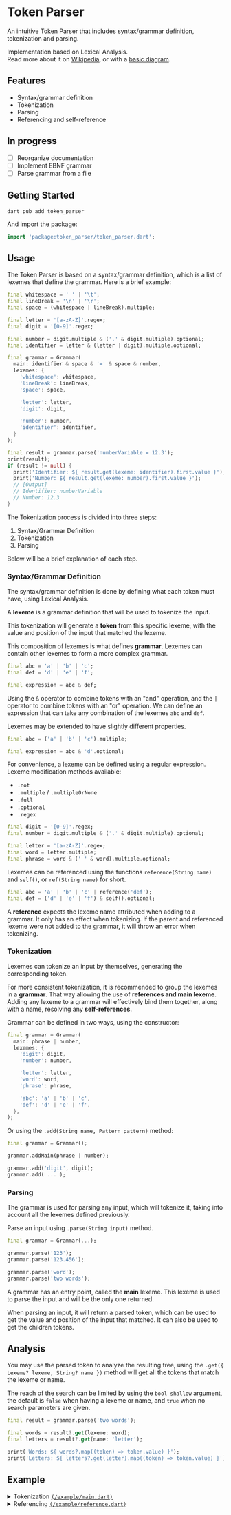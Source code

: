 # Token Parser

An intuitive Token Parser that includes syntax/grammar definition, tokenization and parsing.

Implementation based on Lexical Analysis.<br>
Read more about it on [Wikipedia](https://en.wikipedia.org/wiki/Lexical_analysis), or with a [basic diagram](https://raw.githubusercontent.com/DrafaKiller/TokenParser-dart/main/doc/Lexical%20Analysis.png).

## Features

- Syntax/grammar definition
- Tokenization
- Parsing
- Referencing and self-reference

## In progress

- [ ] Reorganize documentation
- [ ] Implement EBNF grammar
- [ ] Parse grammar from a file

## Getting Started 

```
dart pub add token_parser
```

And import the package:

```dart
import 'package:token_parser/token_parser.dart';
```

## Usage

The Token Parser is based on a syntax/grammar definition, which is a list of lexemes that define the grammar. Here is a brief example:

```dart
final whitespace = ' ' | '\t';
final lineBreak = '\n' | '\r';
final space = (whitespace | lineBreak).multiple;

final letter = '[a-zA-Z]'.regex;
final digit = '[0-9]'.regex;

final number = digit.multiple & ('.' & digit.multiple).optional;
final identifier = letter & (letter | digit).multiple.optional;

final grammar = Grammar(
  main: identifier & space & '=' & space & number,
  lexemes: {
    'whitespace': whitespace,
    'lineBreak': lineBreak,
    'space': space,

    'letter': letter,
    'digit': digit,

    'number': number,
    'identifier': identifier,
  }
);

final result = grammar.parse('numberVariable = 12.3');
print(result);
if (result != null) {
  print('Identifier: ${ result.get(lexeme: identifier).first.value }');
  print('Number: ${ result.get(lexeme: number).first.value }');
  // [Output]
  // Identifier: numberVariable
  // Number: 12.3
}
```

The Tokenization process is divided into three steps:
  1) Syntax/Grammar Definition
  2) Tokenization
  3) Parsing

Below will be a brief explanation of each step.

### Syntax/Grammar Definition

The syntax/grammar definition is done by defining what each token must have, using Lexical Analysis.

A **lexeme** is a grammar definition that will be used to tokenize the input.

This tokenization will generate a **token** from this specific lexeme, with the value and position of the input that matched the lexeme.

This composition of lexemes is what defines **grammar**. Lexemes can contain other lexemes to form a more complex grammar.

```dart
final abc = 'a' | 'b' | 'c';
final def = 'd' | 'e' | 'f';

final expression = abc & def;
```

Using the `&` operator to combine tokens with an "and" operation, and the `|` operator to combine tokens with an "or" operation.
We can define an expression that can take any combination of the lexemes `abc` and `def`.

Lexemes may be extended to have slightly different properties.

```dart
final abc = ('a' | 'b' | 'c').multiple;

final expression = abc & 'd'.optional;
```

For convenience, a lexeme can be defined using a regular expression.<br>
Lexeme modification methods available:
  - `.not`
  - `.multiple` / `.multipleOrNone`
  - `.full`
  - `.optional`
  - `.regex`

```dart
final digit = '[0-9]'.regex;
final number = digit.multiple & ('.' & digit.multiple).optional;

final letter = '[a-zA-Z]'.regex;
final word = letter.multiple;
final phrase = word & (' ' & word).multiple.optional;
```

Lexemes can be referenced using the functions `reference(String name)` and `self()`, or `ref(String name)` for short.

```dart
final abc = 'a' | 'b' | 'c' | reference('def');
final def = ('d' | 'e' | 'f') & self().optional;
```

A **reference** expects the lexeme name attributed when adding to a grammar.
It only has an effect when tokenizing. If the parent and referenced lexeme were not added to the grammar, it will throw an error when tokenizing.

### Tokenization

Lexemes can tokenize an input by themselves, generating the corresponding token.

For more consistent tokenization, it is recommended to group the lexemes in a **grammar**.
That way allowing the use of **references and main lexeme**. Adding any lexeme to a grammar will effectively bind them together, along with a name, resolving any **self-references**.

Grammar can be defined in two ways, using the constructor:

```dart
final grammar = Grammar(
  main: phrase | number,
  lexemes: {
    'digit': digit,
    'number': number,

    'letter': letter,
    'word': word,
    'phrase': phrase,

    'abc': 'a' | 'b' | 'c',
    'def': 'd' | 'e' | 'f',
  },
);
```

Or using the `.add(String name, Pattern pattern)` method:

```dart
final grammar = Grammar();

grammar.addMain(phrase | number);

grammar.add('digit', digit);
grammar.add( ... );
```

### Parsing

The grammar is used for parsing any input, which will tokenize it, taking into account all the lexemes defined previously.

Parse an input using `.parse(String input)` method.

```dart
final grammar = Grammar(...);

grammar.parse('123');
grammar.parse('123.456');

grammar.parse('word');
grammar.parse('two words');
```

A grammar has an entry point, called the **main** lexeme. This lexeme is used to parse the input and will be the only one returned.

When parsing an input, it will return a parsed token, which can be used to get the value and position of the input that matched. It can also be used to get the children tokens.

## Analysis

You may use the parsed token to analyze the resulting tree, using the `.get({ Lexeme? lexeme, String? name })` method will get all the tokens that match the lexeme or name.

The reach of the search can be limited by using the `bool shallow` argument, the default is `false` when having a lexeme or name, and `true` when no search parameters are given.

```dart
final result = grammar.parse('two words');

final words = result?.get(lexeme: word);
final letters = result?.get(name: 'letter');

print('Words: ${ words?.map((token) => token.value) }');
print('Letters: ${ letters?.get(letter).map((token) => token.value) }');
```

## Example

<details>
  <summary>
    Tokenization
    <a href="https://github.com/DrafaKiller/TokenParser-dart/blob/main/example/main.dart">
      <code>(/example/main.dart)</code>
    </a>
  </summary>
    
  ```dart
  import 'package:token_parser/token_parser.dart';

  void main() {
    final whitespace = ' ' | '\t';
    final lineBreak = '\n' | '\r';
    final space = (whitespace | lineBreak).multiple;

    final letter = '[a-zA-Z]'.regex;
    final digit = '[0-9]'.regex;

    final identifier = letter & (letter | digit).multiple.optional;
    
    final number = digit.multiple & ('.' & digit.multiple).optional;
    final string = '"' & '[^"]*'.regex & '"'
                | "'" & "[^']*".regex & "'";

    final variableDeclaration =
      'var' & space & identifier & space.optional & '=' & space.optional & (number | string) & space.optional & (';' | space);

    final grammar = Grammar(
      main: (variableDeclaration | space).multiple,
      lexemes: {
        'whitespace': whitespace,
        'lineBreak': lineBreak,
        'space': space,

        'letter': letter,
        'digit': digit,

        'identifier': identifier,

        'number': number,
        'string': string,

        'variableDeclaration': variableDeclaration,
      },
    );

    final result = grammar.parse('''
      var hello = "world";
      var foo = 123;
      var bar = 123.456;
    ''');
    
    final numbers = result?.get(lexeme: number).map((match) => match.group(0));
    final identifiers = result?.get(lexeme: identifier).map((match) => '"${ match.group(0) }"');

    print('Numbers: $numbers');
    print('Identifiers: $identifiers');
  }
  ```
</details>

<details>
  <summary>
    Referencing
    <a href="https://github.com/DrafaKiller/TokenParser-dart/blob/main/example/reference.dart">
      <code>(/example/reference.dart)</code>
    </a>
  </summary>
    
  ```dart
  import 'package:token_parser/token_parser.dart';

  void main() {
    final expression = 'a' & Lexeme.reference('characterB').optional;
    final characterB = 'b'.lexeme();

    final recursive = 'a' & Lexeme.self().optional;

    final grammar = Grammar(
      main: expression,
      lexemes: {
        'expression': expression,
        'characterB': characterB,
        
        'recursive': recursive,
      }
    );

    print(grammar.parse('ab')?.get(lexeme: characterB));
    print(grammar.parse('aaa', recursive)?.get(lexeme: recursive));
  }
  ```
</details>
